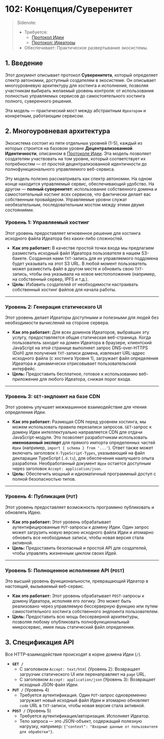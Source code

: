 # 102: Концепция/Суверенитет

> Sidenote:
>
> - Требуется:
>   - [Протокол Идеи](./101_concept_idea.md)
>   - [Протокол: Идеаторы](./103_concept_ideator.md)
> - Обеспечивает: Практическое развертывание экосистемы.

## 1. Введение

Этот документ описывает протокол **Суверенитета**, который определяет спектр автономии, доступный создателям в экосистеме. Он описывает многоуровневую архитектуру для хостинга и исполнения, позволяя участникам выбирать желаемый уровень контроля: от использования полностью управляемых сервисов до самостоятельного хостинга полного, суверенного решения.

Эта модель — практический мост между абстрактным `Идеатором` и конкретным, работающим сервисом.

## 2. Многоуровневая архитектура

Экосистема состоит из пяти отдельных уровней (1-5), каждый из которых строится на базовом уровне **Децентрализованной Идентичности**, описанном в [Протоколе Идеи](./101_concept_idea.md). Эта модель позволяет создателям участвовать на том уровне, который соответствует их потребностям — от простой децентрализованной идентичности до полнофункционального управляемого веб-сервиса.

Эту модель полезно рассматривать как спектр автономии. На одном конце находится управляемый сервис, обеспечивающий удобство. На другом — **полный суверенитет**: использование собственного домена и самостоятельный хостинг всех сервисов, что фактически делает вас собственным провайдером. Управляемые уровни служат необязательным, последовательным мостом между этими двумя состояниями.

### Уровень 1: Управляемый хостинг

Этот уровень предоставляет мгновенное решение для хостинга исходного файла Идеатора без каких-либо сложностей.

- **Как это работает:** В качестве простой точки входа мы предлагаем разместить исходный файл Идеатора пользователя в нашем S3-бакете. Созданная нами `TXT`-запись для их управляемого поддомена будет указывать на этот S3 URL. В любой момент пользователь может разместить файл в другом месте и обновить свою `TXT`-запись, чтобы она указывала на новое местоположение (например, на собственный сервер, IPFS и т.д.).
- **Цель:** Избавить создателей от необходимости настраивать собственный хостинг файлов для начала работы.

---

### Уровень 2: Генерация статического UI

Этот уровень делает Идеаторы доступными и полезными для людей без необходимости вычислений на стороне сервера.

- **Как это работает:** Для всех доменов Идеаторов, выбравших эту услугу, предоставляется общая статическая веб-страница. Когда пользователь заходит на домен Идеатора в браузере, клиентский JavaScript на этой странице выполняет запрос DNS-over-HTTPS (DoH) для получения `TXT`-записи домена, извлекает URL-адрес исходного файла (с хостинга Уровня 1), загружает файл определения Идеатора и динамически отрисовывает пользовательский интерфейс.
- **Цель:** Предоставить бесплатное, готовое к использованию веб-приложение для любого Идеатора, снижая порог входа.

---

### Уровень 3: `GET`-эндпоинт на базе CDN

Этот уровень улучшает межмашинное взаимодействие для чтения определения Идеи.

- **Как это работает:** Размещая CDN перед уровнем хостинга, мы можем использовать правила перезаписи запросов. `GET`-запрос к домену Идеи интеллектуально направляется CDN для отдачи JavaScript-модуля. Это позволяет разработчикам использовать **именованный экспорт** для прямого импорта определенных частей `Идеи` (например, `import { schema } from '...'`). Ответ также может включать заголовок `X-TypeScript-Types`, указывающий на файл декларации TypeScript (`.d.ts`), для обеспечения наилучшего опыта разработки. Необработанный документ `Идеи` остается доступным через заголовок `Accept: application/json`.
- **Цель:** Обеспечить мощный и идиоматичный программный доступ с полной безопасностью типов.

---

### Уровень 4: Публикация (`PUT`)

Этот уровень предоставляет возможность программно публиковать и обновлять Идею.

- **Как это работает:** Этот уровень обрабатывает аутентифицированные `PUT`-запросы к домену Идеи. Один запрос может загрузить новую версию исходного файла Идеи и атомарно обновить все необходимые записи, чтобы новая версия стала активной.
- **Цель:** Предоставить безопасный и простой API для создателей, чтобы управлять жизненным циклом своих Идей.

---

### Уровень 5: Полноценное исполнение API (`POST`)

Это высший уровень функциональности, превращающий Идеатор в настоящий, вызываемый веб-сервис.

- **Как это работает:** Этот уровень обрабатывает `POST`-запросы к домену Идеатора, исполняя его логику. Это может быть реализовано через управляемую бессерверную функцию или путем самостоятельного хостинга собственного эндпоинта пользователем.
- **Цель:** Предоставить всю мощь бессерверной архитектуры, позволяя любому опубликовать полнофункциональный микросервис, имея лишь статический файл определения.

## 3. Спецификация API

Все HTTP-взаимодействия происходят в корне домена Идеи (`/`).

- **`GET /`**
  - С заголовком `Accept: text/html` (Уровень 2): Возвращает загрузчик статического UI или перенаправляет на `page` URL.
  - С заголовком `Accept: application/json` (Уровень 3): Возвращает исходный JSON-файл Идеи.
- **`PUT /`** (Уровень 4)
  - Требуется аутентификация. Один `PUT`-запрос одновременно загружает новый исходный файл Идеи и атомарно обновляет `code` URL в `TXT`-записи, чтобы новая версия стала активной.
- **`POST /`** (Уровень 5)
  - Требуется аутентификация/авторизация. Исполняет Идеатор.
  - Тело запроса — это JSON-объект, содержащий полезную нагрузку, например: `{"context": "Входные данные от пользователя для обработки"}`.